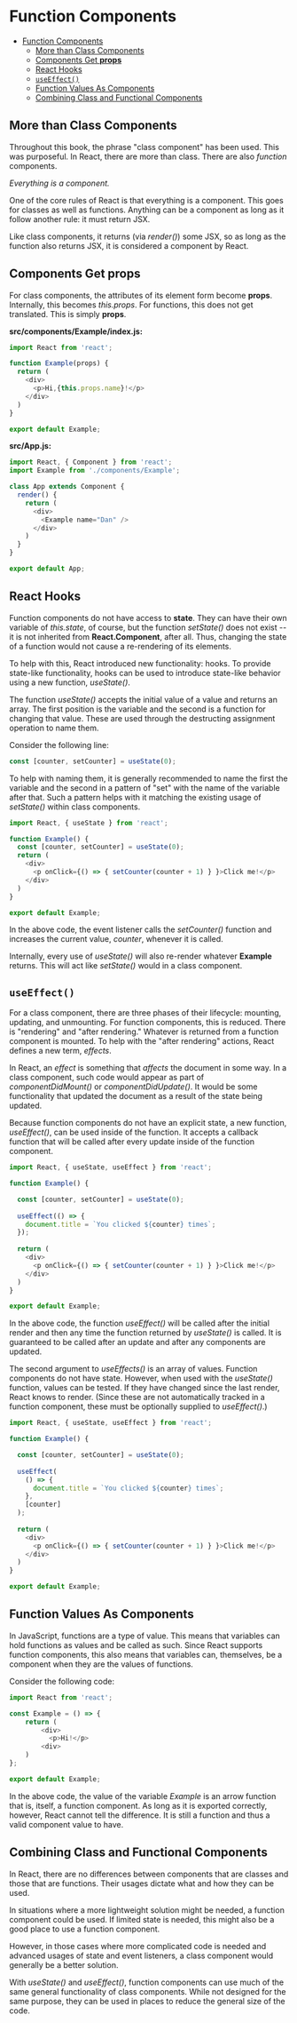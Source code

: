 # Function Components

- [Function Components](#function-components)
  - [More than Class Components](#more-than-class-components)
  - [Components Get **props**](#components-get-props)
  - [React Hooks](#react-hooks)
  - [`useEffect()`](#useeffect)
  - [Function Values As Components](#function-values-as-components)
  - [Combining Class and Functional Components](#combining-class-and-functional-components)

## More than Class Components

Throughout this book, the phrase "class component" has been used. This was purposeful. In React, there are more than class. There are also *function* components.

*Everything is a component.*

One of the core rules of React is that everything is a component. This goes for classes as well as functions. Anything can be a component as long as it follow another rule: it must return JSX.

Like class components, it returns (via *render()*) some JSX, so as long as the function also returns JSX, it is considered a component by React.

## Components Get **props**

For class components, the attributes of its element form become **props**. Internally, this becomes *this.props*. For functions, this does not get translated. This is simply **props**.

**src/components/Example/index.js:**

```javascript
import React from 'react';

function Example(props) {
  return (
    <div>
      <p>Hi,{this.props.name}!</p>
    </div>
  )
}

export default Example;
```

**src/App.js:**

```javascript
import React, { Component } from 'react';
import Example from './components/Example';

class App extends Component {
  render() {
    return (
      <div>
        <Example name="Dan" />
      </div>
    )
  }
}

export default App;
```

## React Hooks

Function components do not have access to **state**. They can have their own variable of *this.state*, of course, but the function *setState()* does not exist -- it is not inherited from **React.Component**, after all. Thus, changing the state of a function would not cause a re-rendering of its elements.

To help with this, React introduced new functionality: hooks. To provide state-like functionality, hooks can be used to introduce state-like behavior using a new function, *useState()*.

The function *useState()* accepts the initial value of a value and returns an array. The first position is the variable and the second is a function for changing that value. These are used through the destructing assignment operation to name them.

Consider the following line:

```javascript
const [counter, setCounter] = useState(0);
```

To help with naming them, it is generally recommended to name the first the variable and the second in a pattern of "set" with the name of the variable after that. Such a pattern helps with it matching the existing usage of *setState()* within class components.

```javascript
import React, { useState } from 'react';

function Example() {
  const [counter, setCounter] = useState(0);
  return (
    <div>
      <p onClick={() => { setCounter(counter + 1) } }>Click me!</p>
    </div>
  )
}

export default Example;
```

In the above code, the event listener calls the *setCounter()* function and increases the current value, *counter*, whenever it is called.

Internally, every use of *useState()* will also re-render whatever **Example** returns. This will act like *setState()* would in a class component.

## `useEffect()`

For a class component, there are three phases of their lifecycle: mounting, updating, and unmounting. For function components, this is reduced. There is "rendering" and "after rendering." Whatever is returned from a function component is mounted. To help with the "after rendering" actions, React defines a new term, *effects*.

In React, an *effect* is something that *affects* the document in some way. In a class component, such code would appear as part of *componentDidMount()* or *componentDidUpdate()*. It would be some functionality that updated the document as a result of the state being updated.

Because function components do not have an explicit state, a new function, *useEffect()*, can be used inside of the function. It accepts a callback function that will be called after every update inside of the function component.

```javascript
import React, { useState, useEffect } from 'react';

function Example() {

  const [counter, setCounter] = useState(0);
  
  useEffect(() => {
    document.title = `You clicked ${counter} times`;
  });
  
  return (
    <div>
      <p onClick={() => { setCounter(counter + 1) } }>Click me!</p>
    </div>
  )
}

export default Example;
```

In the above code, the function *useEffect()* will be called after the initial render and then any time the function returned by *useState()* is called. It is guaranteed to be called after an update and after any components are updated.

The second argument to *useEffects()* is an array of values. Function components do not have state. However, when used with the *useState()* function, values can be tested. If they have changed since the last render, React knows to render. (Since these are not automatically tracked in a function component, these must be optionally supplied to *useEffect()*.)

```javascript
import React, { useState, useEffect } from 'react';

function Example() {

  const [counter, setCounter] = useState(0);
  
  useEffect(
    () => {
      document.title = `You clicked ${counter} times`;
    },
    [counter]
  );
  
  return (
    <div>
      <p onClick={() => { setCounter(counter + 1) } }>Click me!</p>
    </div>
  )
}

export default Example;
```

## Function Values As Components

In JavaScript, functions are a type of value. This means that variables can hold functions as values and be called as such. Since React supports function components, this also means that variables can, themselves, be a component when they are the values of functions.

Consider the following code:

```javascript
import React from 'react';

const Example = () => {
    return (
        <div>
          <p>Hi!</p>
        <div>
    )
};

export default Example;
```

In the above code, the value of the variable *Example* is an arrow function that is, itself, a function component. As long as it is exported correctly, however, React cannot tell the difference. It is still a function and thus a valid component value to have.

## Combining Class and Functional Components

In React, there are no differences between components that are classes and those that are functions. Their usages dictate what and how they can be used.

In situations where a more lightweight solution might be needed, a function component could be used. If limited state is needed, this might also be a good place to use a function component.

However, in those cases where more complicated code is needed and advanced usages of state and event listeners, a class component would generally be a better solution.

With *useState()* and *useEffect()*, function components can use much of the same general functionality of class components. While not designed for the same purpose, they can be used in places to reduce the general size of the code.
